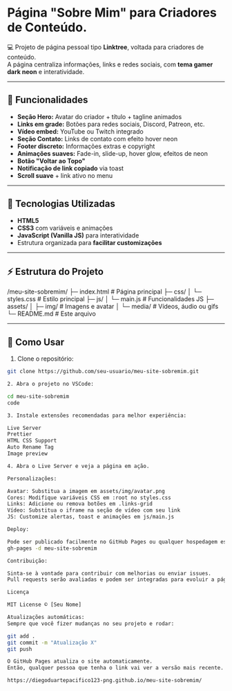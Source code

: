 # Página "Sobre Mim" para Criadores de Conteúdo.

💻 Projeto de página pessoal tipo **Linktree**, voltada para criadores de conteúdo.  
A página centraliza informações, links e redes sociais, com **tema gamer dark neon** e interatividade.

---

## 📝 Funcionalidades

- **Seção Hero:** Avatar do criador + título + tagline animados  
- **Links em grade:** Botões para redes sociais, Discord, Patreon, etc.  
- **Vídeo embed:** YouTube ou Twitch integrado  
- **Seção Contato:** Links de contato com efeito hover neon  
- **Footer discreto:** Informações extras e copyright  
- **Animações suaves:** Fade-in, slide-up, hover glow, efeitos de neon  
- **Botão "Voltar ao Topo"**  
- **Notificação de link copiado** via toast  
- **Scroll suave** + link ativo no menu  

---

## 🎨 Tecnologias Utilizadas

- **HTML5**  
- **CSS3** com variáveis e animações  
- **JavaScript (Vanilla JS)** para interatividade  
- Estrutura organizada para **facilitar customizações**

---

## ⚡ Estrutura do Projeto

/meu-site-sobremim/
├─ index.html # Página principal
├─ css/
│ └─ styles.css # Estilo principal
├─ js/
│ └─ main.js # Funcionalidades JS
├─ assets/
│ ├─ img/ # Imagens e avatar
│ └─ media/ # Vídeos, áudio ou gifs
└─ README.md # Este arquivo

---

## 🚀 Como Usar

1. Clone o repositório:

```bash
git clone https://github.com/seu-usuario/meu-site-sobremim.git

2. Abra o projeto no VSCode:

cd meu-site-sobremim
code

3. Instale extensões recomendadas para melhor experiência:

Live Server
Prettier
HTML CSS Support
Auto Rename Tag
Image preview

4. Abra o Live Server e veja a página em ação.

Personalizações:

Avatar: Substitua a imagem em assets/img/avatar.png
Cores: Modifique variáveis CSS em :root no styles.css
Links: Adicione ou remova botões em .links-grid
Vídeo: Substitua o iframe na seção de vídeo com seu link
JS: Customize alertas, toast e animações em js/main.js

Deploy:

Pode ser publicado facilmente no GitHub Pages ou qualquer hospedagem estática:
gh-pages -d meu-site-sobremim

Contribuição:

Sinta-se à vontade para contribuir com melhorias ou enviar issues.
Pull requests serão avaliadas e podem ser integradas para evoluir a página.

Licença

MIT License © [Seu Nome]

Atualizações automáticas:
Sempre que você fizer mudanças no seu projeto e rodar:

git add .
git commit -m "Atualização X"
git push

O GitHub Pages atualiza o site automaticamente.
Então, qualquer pessoa que tenha o link vai ver a versão mais recente.

https://diegoduartepacifico123-png.github.io/meu-site-sobremim/